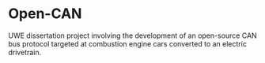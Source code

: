 # Open-CAN
UWE dissertation project involving the development of an open-source CAN bus protocol targeted at combustion engine cars converted to an electric drivetrain.
